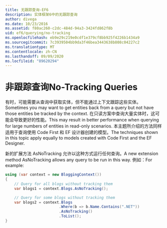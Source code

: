 ```yaml
---
title: 无跟踪查询-EF6
description: 实体框架6中的无跟踪查询
author: divega
ms.date: 10/23/2016
ms.assetid: f80ac260-c2dc-484d-94a3-3424fd862f8b
uid: ef6/querying/no-tracking
ms.openlocfilehash: eb9e29c219e0cdf1e379cf8bb925f4226b1434a9
ms.sourcegitcommit: 7c3939504bb9da3f46bea3443638b808c04227c2
ms.translationtype: MT
ms.contentlocale: zh-CN
ms.lasthandoff: 09/09/2020
ms.locfileid: "89620294"
---
```

# <a name="no-tracking-queries"></a><span data-ttu-id="65bd4-103">非跟踪查询</span><span class="sxs-lookup"><span data-stu-id="65bd4-103">No-Tracking Queries</span></span>
<span data-ttu-id="65bd4-104">有时，可能需要从查询中获取实体，但不能通过上下文跟踪这些实体。</span><span class="sxs-lookup"><span data-stu-id="65bd4-104">Sometimes you may want to get entities back from a query but not have those entities be tracked by the context.</span></span> <span data-ttu-id="65bd4-105">在只读方案中查询大量实体时，这可能会导致更好的性能。</span><span class="sxs-lookup"><span data-stu-id="65bd4-105">This may result in better performance when querying for large numbers of entities in read-only scenarios.</span></span> <span data-ttu-id="65bd4-106">本主题所介绍的方法同样适用于查询使用 Code First 和 EF 设计器创建的模型。</span><span class="sxs-lookup"><span data-stu-id="65bd4-106">The techniques shown in this topic apply equally to models created with Code First and the EF Designer.</span></span>  

<span data-ttu-id="65bd4-107">新的扩展方法 AsNoTracking 允许以这种方式运行任何查询。</span><span class="sxs-lookup"><span data-stu-id="65bd4-107">A new extension method AsNoTracking allows any query to be run in this way.</span></span> <span data-ttu-id="65bd4-108">例如：</span><span class="sxs-lookup"><span data-stu-id="65bd4-108">For example:</span></span>  

``` csharp
using (var context = new BloggingContext())
{
    // Query for all blogs without tracking them
    var blogs1 = context.Blogs.AsNoTracking();

    // Query for some blogs without tracking them
    var blogs2 = context.Blogs
                        .Where(b => b.Name.Contains(".NET"))
                        .AsNoTracking()
                        .ToList();
}
```  
